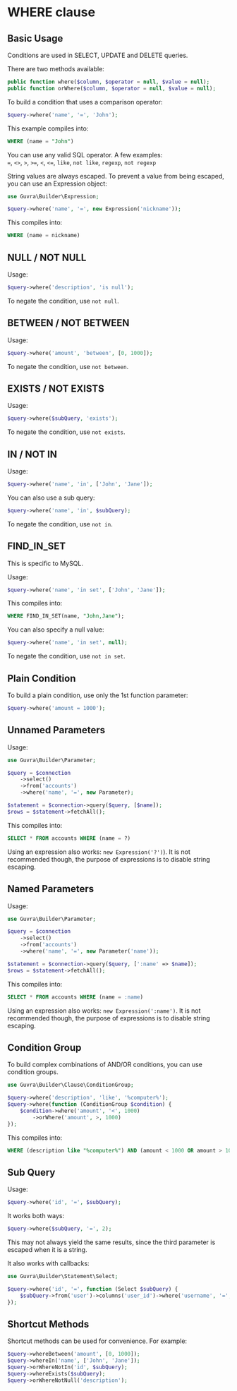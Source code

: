 # WHERE clause

## Basic Usage

Conditions are used in SELECT, UPDATE and DELETE queries.

There are two methods available:

```php
public function where($column, $operator = null, $value = null);
public function orWhere($column, $operator = null, $value = null);
```

To build a condition that uses a comparison operator:

```php
$query->where('name', '=', 'John');
```

This example compiles into:

```sql
WHERE (name = "John")
```

You can use any valid SQL operator. A few examples:  
`=`, `<>`, `>`, `>=`, `<`, `<=`, `like`, `not like`, `regexp`, `not regexp`

String values are always escaped.
To prevent a value from being escaped, you can use an Expression object:

```php
use Guvra\Builder\Expression;

$query->where('name', '=', new Expression('nickname'));
```

This compiles into:

```sql
WHERE (name = nickname)
```

## NULL / NOT NULL

Usage:

```php
$query->where('description', 'is null');
```

To negate the condition, use `not null`.

## BETWEEN / NOT BETWEEN

Usage:

```php
$query->where('amount', 'between', [0, 1000]);
```

To negate the condition, use `not between`.

## EXISTS / NOT EXISTS

Usage:

```php
$query->where($subQuery, 'exists');
```

To negate the condition, use `not exists`.

## IN / NOT IN

Usage:

```php
$query->where('name', 'in', ['John', 'Jane']);
```

You can also use a sub query:

```php
$query->where('name', 'in', $subQuery);
```

To negate the condition, use `not in`.

## FIND_IN_SET

This is specific to MySQL.

Usage:

```php
$query->where('name', 'in set', ['John', 'Jane']);
```

This compiles into:

```sql
WHERE FIND_IN_SET(name, "John,Jane");
```

You can also specify a null value:

```php
$query->where('name', 'in set', null);
```

To negate the condition, use `not in set`.

## Plain Condition

To build a plain condition, use only the 1st function parameter:

```php
$query->where('amount = 1000');
```

## Unnamed Parameters

Usage:

```php
use Guvra\Builder\Parameter;

$query = $connection
    ->select()
    ->from('accounts')
    ->where('name', '=', new Parameter);

$statement = $connection->query($query, [$name]);
$rows = $statement->fetchAll();
```

This compiles into:

```sql
SELECT * FROM accounts WHERE (name = ?)
```

Using an expression also works: `new Expression('?')`).
It is not recommended though, the purpose of expressions is to disable string escaping.

## Named Parameters

Usage:

```php
use Guvra\Builder\Parameter;

$query = $connection
    ->select()
    ->from('accounts')
    ->where('name', '=', new Parameter('name'));

$statement = $connection->query($query, [':name' => $name]);
$rows = $statement->fetchAll();
```

This compiles into:

```sql
SELECT * FROM accounts WHERE (name = :name)
```

Using an expression also works: `new Expression(':name')`.
It is not recommended though, the purpose of expressions is to disable string escaping.

## Condition Group

To build complex combinations of AND/OR conditions, you can use condition groups.

```php
use Guvra\Builder\Clause\ConditionGroup;

$query->where('description', 'like', '%computer%');
$query->where(function (ConditionGroup $condition) {
    $condition->where('amount', '<', 1000)
        ->orWhere('amount', >, 1000)
});
```

This compiles into:

```sql
WHERE (description like "%computer%") AND (amount < 1000 OR amount > 1000)
```

## Sub Query

Usage:

```php
$query->where('id', '=', $subQuery);
```

It works both ways:

```php
$query->where($subQuery, '=', 2);
```

This may not always yield the same results, since the third parameter is escaped when it is a string.

It also works with callbacks:

```php
use Guvra\Builder\Statement\Select;

$query->where('id', '=', function (Select $subQuery) {
    $subQuery->from('user')->columns('user_id')->where('username', '=', 'admin');
});
```

## Shortcut Methods

Shortcut methods can be used for convenience. For example:

```php
$query->whereBetween('amount', [0, 1000]);
$query->whereIn('name', ['John', 'Jane']);
$query->orWhereNotIn('id', $subQuery);
$query->whereExists($subQuery);
$query->orWhereNotNull('description');
```
